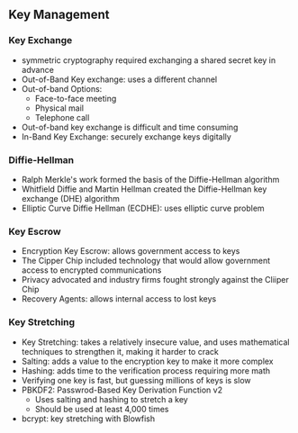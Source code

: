## Key Management

### Key Exchange
* symmetric cryptography required exchanging a shared secret key in advance
* Out-of-Band Key exchange: uses a different channel
* Out-of-band Options:
    * Face-to-face meeting
    * Physical mail
    * Telephone call
* Out-of-band key exchange is difficult and time consuming
* In-Band Key Exchange: securely exchange keys digitally

### Diffie-Hellman
* Ralph Merkle's work formed the basis of the Diffie-Hellman algorithm
* Whitfield Diffie and Martin Hellman created the Diffie-Hellman key exchange (DHE) algorithm
* Elliptic Curve Diffie Hellman (ECDHE): uses elliptic curve problem

### Key Escrow
* Encryption Key Escrow: allows government access to keys
* The Cipper Chip included technology that would allow government access to encrypted communications
* Privacy advocated and industry firms fought strongly against the Cliiper Chip
* Recovery Agents: allows internal access to lost keys

### Key Stretching
* Key Stretching: takes a relatively insecure value, and uses mathematical techniques to strengthen it, making it harder to crack
* Salting: adds a value to the encryption key to make it more complex
* Hashing: adds time to the verification process requiring more math
* Verifying one key is fast, but guessing millions of keys is slow
* PBKDF2: Passwrod-Based Key Derivation Function v2
    * Uses salting and hashing to stretch a key
    * Should be used at least 4,000 times
* bcrypt: key stretching with Blowfish

